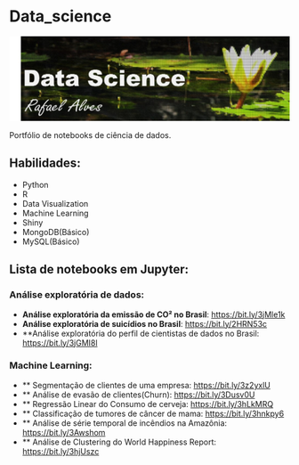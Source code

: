 # Data_science

![banner](https://github.com/Rass16/Data_science/blob/main/banner.jpg)

Portfólio de notebooks de ciência de dados.

## Habilidades: 
* Python
* R
* Data Visualization
* Machine Learning
* Shiny
* MongoDB(Básico)
* MySQL(Básico)

## Lista de notebooks em Jupyter:

### Análise exploratória de dados:

* **Análise exploratória da emissão de CO² no Brasil**: https://bit.ly/3jMle1k
* **Análise exploratória de suicídios no Brasil**: https://bit.ly/2HRN53c
* **Análise exploratória do perfil de cientistas de dados no Brasil: https://bit.ly/3jGMI8l

### Machine Learning:
* ** Segmentação de clientes de uma empresa: https://bit.ly/3z2yxlU
* ** Análise de evasão de clientes(Churn): https://bit.ly/3Dusv0U
* ** Regressão Linear do Consumo de cerveja: https://bit.ly/3hLkMRQ
* ** Classificação de tumores de câncer de mama: https://bit.ly/3hnkpy6
* ** Análise de série temporal de incêndios na Amazônia: https://bit.ly/3Awshom
* ** Análise de Clustering do World Happiness Report: https://bit.ly/3hjUszc
